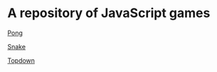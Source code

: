 # A repository of JavaScript games

[Pong](/pong/pong.html)

[Snake](/snake/snake.html)

[Topdown](/topdown/topdown.html)